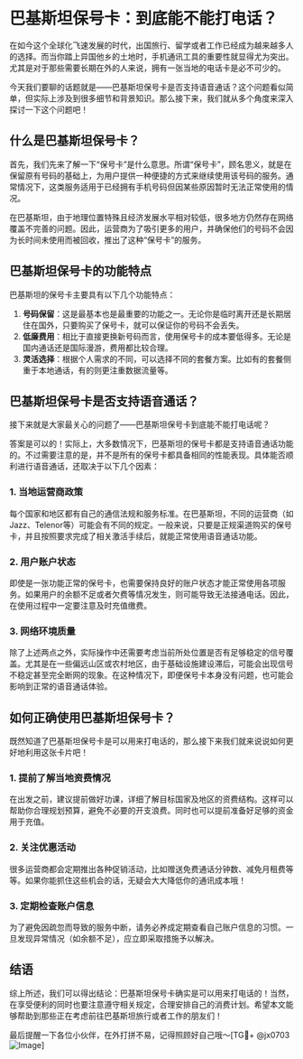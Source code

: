 # 巴基斯坦保号卡：到底能不能打电话？

在如今这个全球化飞速发展的时代，出国旅行、留学或者工作已经成为越来越多人的选择。而当你踏上异国他乡的土地时，手机通讯工具的重要性就显得尤为突出。尤其是对于那些需要长期在外的人来说，拥有一张当地的电话卡是必不可少的。

今天我们要聊的话题就是——巴基斯坦保号卡是否支持语音通话？这个问题看似简单，但实际上涉及到很多细节和背景知识。那么接下来，我们就从多个角度来深入探讨一下这个问题吧！

## 什么是巴基斯坦保号卡？

首先，我们先来了解一下“保号卡”是什么意思。所谓“保号卡”，顾名思义，就是在保留原有号码的基础上，为用户提供一种便捷的方式来继续使用该号码的服务。通常情况下，这类服务适用于已经拥有手机号码但因某些原因暂时无法正常使用的情况。

在巴基斯坦，由于地理位置特殊且经济发展水平相对较低，很多地方仍然存在网络覆盖不完善的问题。因此，运营商为了吸引更多的用户，并确保他们的号码不会因为长时间未使用而被回收，推出了这种“保号卡”的服务。

## 巴基斯坦保号卡的功能特点

巴基斯坦的保号卡主要具有以下几个功能特点：

1. **号码保留**：这是最基本也是最重要的功能之一。无论你是临时离开还是长期居住在国外，只要购买了保号卡，就可以保证你的号码不会丢失。
2. **低廉费用**：相比于直接更换新号码而言，使用保号卡的成本要低得多。无论是国内通话还是国际漫游，费用都比较合理。
3. **灵活选择**：根据个人需求的不同，可以选择不同的套餐方案。比如有的套餐侧重于本地通话，有的则更注重数据流量等。

## 巴基斯坦保号卡是否支持语音通话？

接下来就是大家最关心的问题了——巴基斯坦保号卡到底能不能打电话呢？

答案是可以的！实际上，大多数情况下，巴基斯坦的保号卡都是支持语音通话功能的。不过需要注意的是，并不是所有的保号卡都具备相同的性能表现。具体能否顺利进行语音通话，还取决于以下几个因素：

### 1. 当地运营商政策

每个国家和地区都有自己的通信法规和服务标准。在巴基斯坦，不同的运营商（如Jazz、Telenor等）可能会有不同的规定。一般来说，只要是正规渠道购买的保号卡，并且按照要求完成了相关激活手续后，就能正常使用语音通话功能。

### 2. 用户账户状态

即使是一张功能正常的保号卡，也需要保持良好的账户状态才能正常使用各项服务。如果用户的余额不足或者欠费等情况发生，则可能导致无法接通电话。因此，在使用过程中一定要注意及时充值缴费。

### 3. 网络环境质量

除了上述两点之外，实际操作中还需要考虑当前所处位置是否有足够稳定的信号覆盖。尤其是在一些偏远山区或农村地区，由于基础设施建设滞后，可能会出现信号不稳定甚至完全断网的现象。在这种情况下，即便保号卡本身没有问题，也可能会影响到正常的语音通话体验。

## 如何正确使用巴基斯坦保号卡？

既然知道了巴基斯坦保号卡是可以用来打电话的，那么接下来我们就来说说如何更好地利用这张卡片吧！

### 1. 提前了解当地资费情况

在出发之前，建议提前做好功课，详细了解目标国家及地区的资费结构。这样可以帮助你合理规划预算，避免不必要的开支浪费。同时也可以提前准备好足够的资金用于充值。

### 2. 关注优惠活动

很多运营商都会定期推出各种促销活动，比如赠送免费通话分钟数、减免月租费等等。如果你能抓住这些机会的话，无疑会大大降低你的通讯成本哦！

### 3. 定期检查账户信息

为了避免因疏忽而导致的服务中断，请务必养成定期查看自己账户信息的习惯。一旦发现异常情况（如余额不足），应立即采取措施予以解决。

## 结语

综上所述，我们可以得出结论：巴基斯坦保号卡确实是可以用来打电话的！当然，在享受便利的同时也要注意遵守相关规定，合理安排自己的消费计划。希望本文能够帮助到那些正在考虑前往巴基斯坦旅行或者工作的朋友们！

最后提醒一下各位小伙伴，在外打拼不易，记得照顾好自己哦～[TG💪+ @jx0703 ![Image](https://github.com/user-attachments/assets/dbca1d08-cadb-493c-b0ec-ad6f7a83f270)]